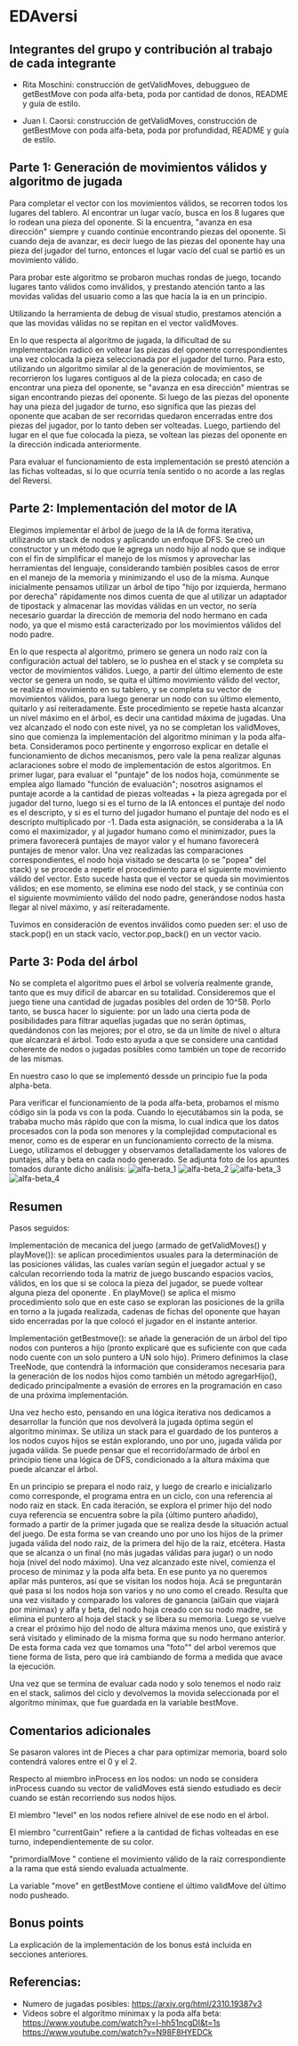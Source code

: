 # EDAversi

## Integrantes del grupo y contribución al trabajo de cada integrante

* Rita Moschini: construcción de getValidMoves, debuggueo de getBestMove con poda  alfa-beta, 
                 poda por cantidad de donos, README y guía de estilo.

* Juan I. Caorsi: construcción de getValidMoves, construcción de getBestMove con poda alfa-beta,
                 poda por profundidad, README y guía de estilo.


## Parte 1: Generación de movimientos válidos y algoritmo de jugada

Para completar el vector con los movimientos válidos, se recorren todos los lugares del tablero. 
Al encontrar un lugar vacío, busca en los 8 lugares que lo rodean una pieza del oponente. Si la
encuentra, "avanza en esa dirección" siempre y cuando continúe encontrando piezas del oponente.
Si cuando deja de avanzar, es decir luego de las piezas del oponente hay una pieza del jugador 
del turno, entonces el lugar vacío del cual se partió es un movimiento válido.

Para probar este algoritmo se probaron muchas rondas de juego, tocando lugares tanto válidos como
inválidos, y prestando atención tanto a las movidas validas del usuario como a las que hacía la 
ia en un principio.

Utilizando la herramienta de debug de visual studio, prestamos atención a que las movidas válidas 
no se repitan en el vector validMoves.

En lo que respecta al algoritmo de jugada, la dificultad de su implementación radicó en voltear 
las piezas del oponente correspondientes una vez colocada la pieza seleccionada por el jugador 
del turno. Para esto, utilizando un algoritmo similar al de la generación de movimientos, se
recorrieron los lugares contiguos al de la pieza colocada; en caso de encontrar una pieza del
oponente, se "avanza en esa dirección" mientras se sigan encontrando piezas del oponente. Si
luego de las piezas del oponente hay una pieza del jugador de turno, eso significa que las piezas
del oponente que acaban de ser recorridas quedaron encerradas entre dos piezas del jugador, por lo
tanto deben ser volteadas. Luego, partiendo del lugar en el que fue colocada la pieza, se voltean
las piezas del oponente en la dirección indicada anteriormente.

Para evaluar el funcionamiento de esta implementación se prestó atención a las fichas volteadas, 
si lo que ocurría tenía sentido o no acorde a las reglas del Reversi.

## Parte 2: Implementación del motor de IA

Elegimos implementar el árbol de juego de la IA de forma iterativa, utilizando un stack de nodos
y aplicando un enfoque DFS. Se creó un constructor y un método que le agrega un nodo hijo al nodo
que se indique con el fin de simplificar el manejo de los mismos y aprovechar las herramientas 
del lenguaje, considerando también posibles casos de error en el manejo de la memoria y 
minimizando el uso de la misma. Aunque inicialmente pensamos utilizar un árbol de tipo "hijo por
izquierda, hermano por derecha" rápidamente nos dimos cuenta de que al utilizar un adaptador de 
tipostack y almacenar las movidas válidas en un vector, no sería necesario guardar la dirección
de memoria del nodo hermano en cada nodo, ya que el mismo está caracterizado por los movimientos
válidos del nodo padre.


En lo que respecta al algoritmo, primero se genera un nodo raíz con la configuración actual del 
tablero, se lo pushea en el stack y se completa su vector de movimientos válidos. Luego, a partir 
del último elemento de este vector se genera un nodo, se quita el último movimiento válido del 
vector, se realiza el movimiento en su tablero, y se completa su vector de movimientos válidos,
para luego generar un nodo con su último elemento, quitarlo y así reiteradamente. Este 
procedimiento se repetie hasta alcanzar un nivel máximo en el árbol, es decir una cantidad máxima 
de jugadas. Una vez alcanzado el nodo con este nivel, ya no se completan los validMoves, sino que 
comienza la implementación del algoritmo miniman y la poda alfa-beta. Consideramos poco pertinente 
y engorroso explicar en detalle el funcionamiento de dichos mecanismos, pero vale la pena realizar 
algunas aclaraciones sobre el modo de implementación de estos algoritmos. En primer lugar, para 
evaluar el "puntaje" de los nodos hoja, comúnmente se emplea algo llamado "función de evaluación"; 
nosotros asignamos el puntaje acorde a la cantidad de piezas volteadas + la pieza agregada por el 
jugador del turno, luego si es el turno de la IA entonces el puntaje del nodo es el descripto, y 
si es el turno del jugador humano el puntaje del nodo es el descripto multiplicado por -1. Dada 
esta asignación, se consideraba a la IA como el maximizador, y al jugador humano como el minimizador,
pues la primera favorecerá puntajes de mayor valor y el humano favorecerá puntajes de menor valor.
Una vez realizadas las comparaciones correspondientes, el nodo hoja visitado se descarta (o se 
"popea" del stack) y se procede a repetir el procedimiento para el siguiente movimiento válido del
vector. Esto sucede hasta que el vector se queda sin movimientos válidos; en ese momento, se 
elimina ese nodo del stack, y se continúa con el siguiente movmimiento válido del nodo padre, 
generándose nodos hasta llegar al nivel máximo, y así reiteradamente.

Tuvimos en consideración de eventos inválidos como pueden ser: el uso de stack.pop() en un stack
vacío, vector.pop_back() en un vector vacío.

## Parte 3: Poda del árbol

No se completa el algoritmo pues el árbol se volvería realmente grande, tanto que es muy difícil 
de abarcar en su totalidad. Consideremos que el juego tiene una cantidad de jugadas posibles del 
orden de 10^58. Porlo tanto, se busca hacer lo siguiente: por un lado una cierta poda de 
posibilidades para filtrar aquellas jugadas que no serán óptimas, quedándonos con las mejores; por 
el otro, se da un límite de nivel o altura que alcanzará el árbol. Todo esto ayuda a que se 
considere una cantidad coherente de nodos o jugadas posibles como también un tope de recorrido de 
las mismas.

En nuestro caso lo que se implementó dessde un principio fue la poda alpha-beta.

Para verificar el funcionamiento de la poda alfa-beta, probamos el mismo código sin la poda vs con 
la poda. Cuando lo ejecutábamos sin la poda, se trababa mucho más rápido que con la misma, lo cual
indica que los datos procesados con la poda son menores y la complejidad computacional es menor,
como es de esperar en un funcionamiento correcto de la misma.
Luego, utilizamos el debugger y observamos detalladamente los valores de puntajes, alfa y beta en 
cada nodo generado. Se adjunta foto de los apuntes tomados durante dicho análisis:
![alfa-beta_1](https://github.com/user-attachments/assets/fd351525-dede-481c-aa34-e0888f3a25e7)
![alfa-beta_2](https://github.com/user-attachments/assets/2ce07018-48f5-412a-99b5-f747a5811b8b)
![alfa-beta_3](https://github.com/user-attachments/assets/539c0dd3-af75-4dfb-baf1-d85458e6bf66)
![alfa-beta_4](https://github.com/user-attachments/assets/2a409a87-2f18-4ca2-8f0c-6d77a19b37e0)

## Resumen

Pasos seguidos:

Implementación de mecanica del juego (armado de getValidMoves() y playMove()): se aplican 
procedimientos usuales para la determinación de las posiciones válidas, las cuales varían según 
el juegador actual y se calculan recorriendo toda la matriz de juego buscando espacios vacíos, 
válidos, en los que si se coloca la pieza del jugador, se puede voltear alguna pieza del oponente
. En playMove() se aplica el mismo procedimiento solo que en este caso se exploran las posiciones
de la grilla en torno a la jugada realizada, cadenas de fichas del oponente que hayan sido 
encerradas por la que colocó el jugador en el instante anterior.

Implementación getBestmove(): se añade la generación de un árbol del tipo nodos con punteros a 
hijo (pronto explicaré que es suficiente con que cada nodo cuente con un solo puntero a UN solo 
hijo). Primero definimos la clase TreeNode, que contendrá la información que consideramos 
necesaria para la generación de los nodos hijos como también un método agregarHijo(), dedicado 
principalmente a evasión de errores en la programación en caso de una próxima implementación.

Una vez hecho esto, pensando en una lógica iterativa nos dedicamos a desarrollar la función que 
nos devolverá la jugada óptima según el algoritmo minimax. Se utiliza un stack para el guardado 
de los punteros a los nodos cuyos hijos se están explorando, uno por uno, jugada válida por 
jugada válida. Se puede pensar que el recorrido/armado de árbol en principio tiene una lógica de 
DFS, condicionado a la altura máxima que puede alcanzar el árbol.

En un principio se prepara el nodo raiz, y luego de crearlo e inicializarlo como corresponde, el 
programa entra en un ciclo, con una referencia al nodo raiz en stack. En cada iteración, se 
explora el primer hijo del nodo cuya referencia se encuentra sobre la pila (último puntero 
añadido), formado a partir de la primer jugada que se realiza desde la situación actual del juego.
De esta forma se van creando uno por uno los hijos de la primer jugada válida del nodo raiz, de 
la primera del hijo de la raiz, etcétera. Hasta que se alcanza o un final (no más jugadas válidas 
para jugar) o un nodo hoja (nivel del nodo máximo). Una vez alcanzado este nivel, comienza el 
proceso de minimaz y la poda alfa beta. En ese punto ya no queremos apilar más punteros, así que 
se visitan los nodos hoja. Acá se preguntarán qué pasa si los nodos hoja son varios y no uno como 
el creado. Resulta que una vez visitado y comparado los valores de ganancia (aiGain que viajará 
por minimax) y alfa y beta, del nodo hoja creado con su nodo madre, se elimina el puntero al hoja 
del stack y se libera su memoria. Luego se vuelve a crear el próximo hijo del nodo de altura 
máxima menos uno, que existirá y será visitado y eliminado de la misma forma que su nodo hermano
anterior. De esta forma cada vez que tomamos una "foto"" del arbol veremos que tiene forma de 
lista, pero que irá cambiando de forma a medida que avace la ejecución.

Una vez que se termina de evaluar cada nodo y solo tenemos el nodo raiz en el stack, salimos del 
ciclo y devolvemos la movida seleccionada por el algoritmo minimax, que fue guardada en la 
variable bestMove.


## Comentarios adicionales

Se pasaron valores int de Pieces a char para optimizar memoria, board solo contendrá valores entre 
el 0 y el 2.

Respecto al miembro inProcess en los nodos: un nodo se considera inProcess cuando su vector de 
validMoves está siendo estudiado es decir cuando se están recorriendo sus nodos hijos.

El miembro "level" en los nodos refiere alnivel de ese nodo en el árbol.

El miembro "currentGain" refiere a la cantidad de fichas volteadas en ese turno, independientemente
de su color.

"primordialMove " contiene el movimiento válido de la raíz correspondiente a la rama que está siendo
evaluada actualmente.

La variable "move" en getBestMove contiene el último validMove del último nodo pusheado.

## Bonus points

La explicación de la implementación de los bonus está incluida en secciones anteriores.

## Referencias: 
* Numero de jugadas posibles: https://arxiv.org/html/2310.19387v3
* Videos sobre el algoritmo minimax y la poda alfa beta:
  https://www.youtube.com/watch?v=l-hh51ncgDI&t=1s
  https://www.youtube.com/watch?v=N98F8HYEDCk
